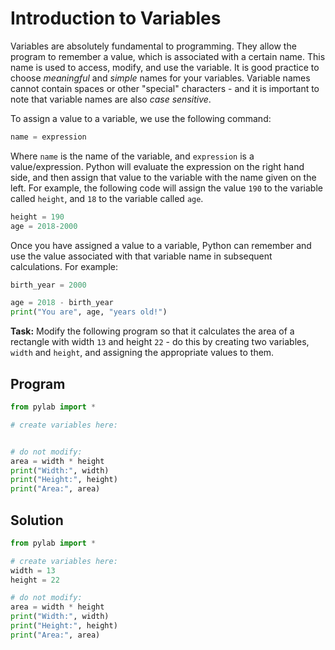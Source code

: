 # Introduction to Variables

Variables are absolutely fundamental to programming. They allow the program to remember a value, which is associated with a certain name. This name is used to access, modify, and use the variable. It is good practice to choose *meaningful* and *simple* names for your variables. Variable names cannot contain spaces or other "special" characters - and it is important to note that variable names are also *case sensitive*.

To assign a value to a variable, we use the following command:

```python
name = expression
```

Where `name` is the name of the variable, and `expression` is a value/expression. Python will evaluate the expression on the right hand side, and then assign that value to the variable with the name given on the left. For example, the following code will assign the value `190` to the variable called `height`, and `18` to the variable called `age`.

```python
height = 190
age = 2018-2000
```

Once you have assigned a value to a variable, Python can remember and use the value associated with that variable name in subsequent calculations. For example:

```python
birth_year = 2000

age = 2018 - birth_year
print("You are", age, "years old!")

```

**Task:** Modify the following program so that it calculates the area of a rectangle with width `13` and height `22` - do this by creating two variables, `width` and `height`, and assigning the appropriate values to them.

## Program
```python
from pylab import *

# create variables here:


# do not modify:
area = width * height
print("Width:", width)
print("Height:", height)
print("Area:", area)

```

## Solution
```python
from pylab import *

# create variables here:
width = 13
height = 22

# do not modify:
area = width * height
print("Width:", width)
print("Height:", height)
print("Area:", area)

```


